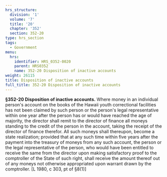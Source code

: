 ```yaml
---
hrs_structure:
  division: '1'
  volume: '7'
  title: '20'
  chapter: '352'
  section: 352-20
type: hrs_section
tags:
  - Government
menu:
  hrs:
    identifier: HRS_0352-0020
    parent: HRS0352
    name: 352-20 Disposition of inactive accounts
weight: 26115
title: Disposition of inactive accounts
full_title: 352-20 Disposition of inactive accounts
---
```

**§352-20 Disposition of inactive accounts.** Where money in an individual person's account on the books of the Hawaii youth correctional facilities has not been claimed by such person or the person's legal representative within one year after the person has or would have reached the age of majority, the director shall remit to the director of finance all moneys standing to the credit of the person in the account, taking the receipt of the director of finance therefor. All such moneys shall thereupon, become a state realization; provided that at any such time within five years after the payment into the treasury of moneys from any such account, the person or the legal representative of the person, who would have been entitled to receive the same from the director upon making satisfactory proof to the comptroller of the State of such right, shall receive the amount thereof out of any moneys not otherwise appropriated upon warrant drawn by the comptroller. [L 1980, c 303, pt of §8(1)]